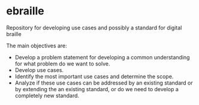 # ebraille
Repository for developing use cases and possibly a standard  for digital braille

The main objectives are:
* Develop a problem statement for developing a common understanding for what problem do we want to solve.
* Develop use cases.
* Identify the most important use cases and determine the scope.
* Analyze if these use cases can be addressed by an existing standard or by extending the an existing standard, or do we need to develop a completely new standard.

